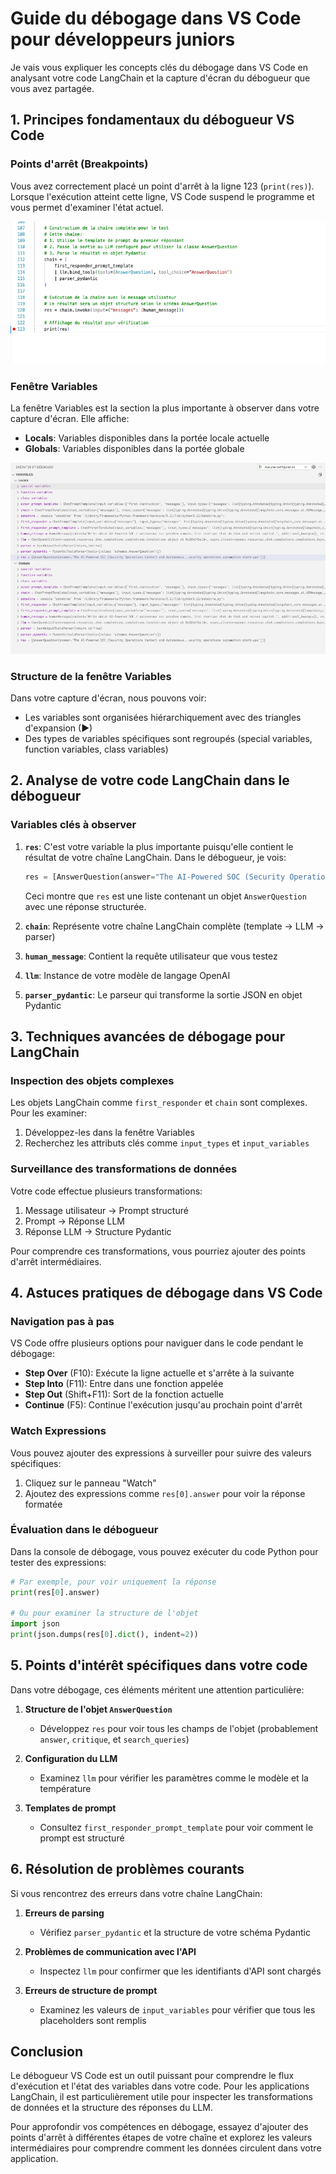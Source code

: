 # Guide du débogage dans VS Code pour développeurs juniors

Je vais vous expliquer les concepts clés du débogage dans VS Code en analysant votre code LangChain et la capture d'écran du débogueur que vous avez partagée.

## 1. Principes fondamentaux du débogueur VS Code

### Points d'arrêt (Breakpoints)
Vous avez correctement placé un point d'arrêt à la ligne 123 (`print(res)`). Lorsque l'exécution atteint cette ligne, VS Code suspend le programme et vous permet d'examiner l'état actuel.

![Point d'arrêt](IMG/point-d-arret.png)



### Fenêtre Variables
La fenêtre Variables est la section la plus importante à observer dans votre capture d'écran. Elle affiche:
- **Locals**: Variables disponibles dans la portée locale actuelle
- **Globals**: Variables disponibles dans la portée globale

![Exemple de résultat du debugger](<IMG/Exemple de debugger.png>)


### Structure de la fenêtre Variables
Dans votre capture d'écran, nous pouvons voir:
- Les variables sont organisées hiérarchiquement avec des triangles d'expansion (►)
- Des types de variables spécifiques sont regroupés (special variables, function variables, class variables)

## 2. Analyse de votre code LangChain dans le débogueur

### Variables clés à observer

1. **`res`**: C'est votre variable la plus importante puisqu'elle contient le résultat de votre chaîne LangChain. Dans le débogueur, je vois:
   ```python
   res = [AnswerQuestion(answer="The AI-Powered SOC (Security Operations Center) and Autonomous...security operations automation start-ups")]
   ```
   Ceci montre que `res` est une liste contenant un objet `AnswerQuestion` avec une réponse structurée.

2. **`chain`**: Représente votre chaîne LangChain complète (template → LLM → parser)

3. **`human_message`**: Contient la requête utilisateur que vous testez

4. **`llm`**: Instance de votre modèle de langage OpenAI

5. **`parser_pydantic`**: Le parseur qui transforme la sortie JSON en objet Pydantic

## 3. Techniques avancées de débogage pour LangChain

### Inspection des objets complexes
Les objets LangChain comme `first_responder` et `chain` sont complexes. Pour les examiner:
1. Développez-les dans la fenêtre Variables
2. Recherchez les attributs clés comme `input_types` et `input_variables`

### Surveillance des transformations de données
Votre code effectue plusieurs transformations:
1. Message utilisateur → Prompt structuré
2. Prompt → Réponse LLM
3. Réponse LLM → Structure Pydantic

Pour comprendre ces transformations, vous pourriez ajouter des points d'arrêt intermédiaires.

## 4. Astuces pratiques de débogage dans VS Code

### Navigation pas à pas
VS Code offre plusieurs options pour naviguer dans le code pendant le débogage:
- **Step Over** (F10): Exécute la ligne actuelle et s'arrête à la suivante
- **Step Into** (F11): Entre dans une fonction appelée
- **Step Out** (Shift+F11): Sort de la fonction actuelle
- **Continue** (F5): Continue l'exécution jusqu'au prochain point d'arrêt

### Watch Expressions
Vous pouvez ajouter des expressions à surveiller pour suivre des valeurs spécifiques:
1. Cliquez sur le panneau "Watch"
2. Ajoutez des expressions comme `res[0].answer` pour voir la réponse formatée

### Évaluation dans le débogueur
Dans la console de débogage, vous pouvez exécuter du code Python pour tester des expressions:
```python
# Par exemple, pour voir uniquement la réponse
print(res[0].answer)

# Ou pour examiner la structure de l'objet
import json
print(json.dumps(res[0].dict(), indent=2))
```

## 5. Points d'intérêt spécifiques dans votre code

Dans votre débogage, ces éléments méritent une attention particulière:

1. **Structure de l'objet `AnswerQuestion`**
   - Développez `res` pour voir tous les champs de l'objet (probablement `answer`, `critique`, et `search_queries`)

2. **Configuration du LLM**
   - Examinez `llm` pour vérifier les paramètres comme le modèle et la température

3. **Templates de prompt**
   - Consultez `first_responder_prompt_template` pour voir comment le prompt est structuré

## 6. Résolution de problèmes courants

Si vous rencontrez des erreurs dans votre chaîne LangChain:

1. **Erreurs de parsing**
   - Vérifiez `parser_pydantic` et la structure de votre schéma Pydantic

2. **Problèmes de communication avec l'API**
   - Inspectez `llm` pour confirmer que les identifiants d'API sont chargés

3. **Erreurs de structure de prompt**
   - Examinez les valeurs de `input_variables` pour vérifier que tous les placeholders sont remplis

## Conclusion

Le débogueur VS Code est un outil puissant pour comprendre le flux d'exécution et l'état des variables dans votre code. Pour les applications LangChain, il est particulièrement utile pour inspecter les transformations de données et la structure des réponses du LLM.

Pour approfondir vos compétences en débogage, essayez d'ajouter des points d'arrêt à différentes étapes de votre chaîne et explorez les valeurs intermédiaires pour comprendre comment les données circulent dans votre application.